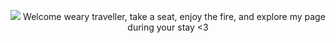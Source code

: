 <p align=center>
 <img src="https://media.giphy.com/media/AO5qaphTxRnyw/giphy.gif"/>
 Welcome weary traveller, take a seat, enjoy the fire, and explore my page during your stay <3
</p>
